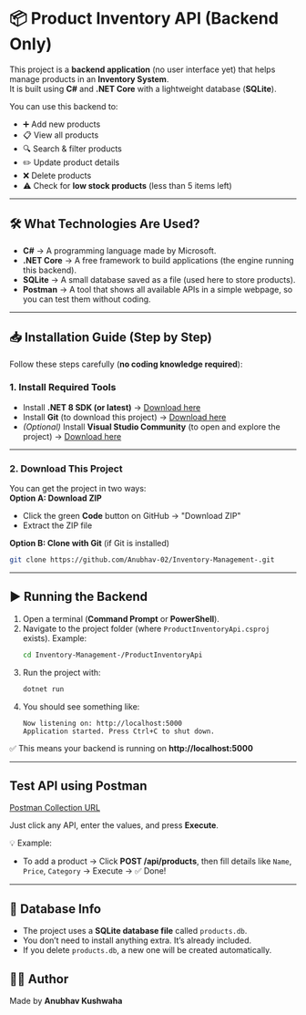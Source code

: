 # 📦 Product Inventory API (Backend Only)

This project is a **backend application** (no user interface yet) that helps manage products in an **Inventory System**.  
It is built using **C#** and **.NET Core** with a lightweight database (**SQLite**).  

You can use this backend to:  
- ➕ Add new products  
- 📋 View all products  
- 🔍 Search & filter products  
- ✏️ Update product details  
- ❌ Delete products 
- ⚠️ Check for **low stock products** (less than 5 items left)  

---

## 🛠 What Technologies Are Used?
- **C#** → A programming language made by Microsoft.  
- **.NET Core** → A free framework to build applications (the engine running this backend).  
- **SQLite** → A small database saved as a file (used here to store products).  
- **Postman** → A tool that shows all available APIs in a simple webpage, so you can test them without coding.  

---

## 📥 Installation Guide (Step by Step)
Follow these steps carefully (**no coding knowledge required**):
### 1. Install Required Tools
- Install **.NET 8 SDK (or latest)** → [Download here](https://dotnet.microsoft.com/en-us/download)  
- Install **Git** (to download this project) → [Download here](https://git-scm.com/downloads)  
- *(Optional)* Install **Visual Studio Community** (to open and explore the project) → [Download here](https://visualstudio.microsoft.com/vs/community/)  

---

### 2. Download This Project
You can get the project in two ways:  
**Option A: Download ZIP**  
- Click the green **Code** button on GitHub → "Download ZIP"  
- Extract the ZIP file  

**Option B: Clone with Git** (if Git is installed)  
```bash
git clone https://github.com/Anubhav-02/Inventory-Management-.git
```

---

## ▶️ Running the Backend
1. Open a terminal (**Command Prompt** or **PowerShell**).  
2. Navigate to the project folder (where `ProductInventoryApi.csproj` exists). Example:  
   ```bash
   cd Inventory-Management-/ProductInventoryApi
   ```
3. Run the project with:  
   ```bash
   dotnet run
   ```
4. You should see something like:  
   ```
   Now listening on: http://localhost:5000
   Application started. Press Ctrl+C to shut down.
   ```

✅ This means your backend is running on **http://localhost:5000**

---
## Test API using Postman
[Postman Collection URL](https://.postman.co/workspace/My-Workspace~9106ab3a-a3d7-4634-8f0d-d107dbaed5b7/request/42616923-e4a60cf9-e549-444e-a176-a4f54cf72a04?action=share&creator=42616923&ctx=documentation&active-environment=42616923-5c257926-88ba-411f-ae2f-d1886a17c557) 

Just click any API, enter the values, and press **Execute**.  

💡 Example:  
- To add a product → Click **POST /api/products**, then fill details like `Name`, `Price`, `Category` → Execute → ✅ Done!  

---

## 📂 Database Info

- The project uses a **SQLite database file** called `products.db`.  
- You don’t need to install anything extra. It’s already included.  
- If you delete `products.db`, a new one will be created automatically.  


## 👨‍💻 Author
Made by **Anubhav Kushwaha**
